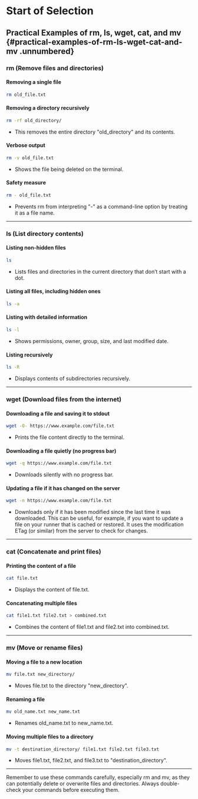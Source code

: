 ﻿# Start of Selection

## **Practical Examples of rm, ls, wget, cat, and mv** {#practical-examples-of-rm-ls-wget-cat-and-mv .unnumbered}

### rm (Remove files and directories)

#### Removing a single file

```bash
rm old_file.txt
```

#### Removing a directory recursively

```bash
rm -rf old_directory/
```

- This removes the entire directory "old_directory" and its contents.

#### Verbose output

```bash
rm -v old_file.txt
```

- Shows the file being deleted on the terminal.

#### Safety measure

```bash
rm - old_file.txt
```

- Prevents rm from interpreting "-" as a command-line option by treating it as a file name.

---

### ls (List directory contents)

#### Listing non-hidden files

```bash
ls
```

- Lists files and directories in the current directory that don’t start with a dot.

#### Listing all files, including hidden ones

```bash
ls -a
```

#### Listing with detailed information

```bash
ls -l
```

- Shows permissions, owner, group, size, and last modified date.

#### Listing recursively

```bash
ls -R
```

- Displays contents of subdirectories recursively.

---

### wget (Download files from the internet)

#### Downloading a file and saving it to stdout

```bash
wget -O- https://www.example.com/file.txt
```

- Prints the file content directly to the terminal.

#### Downloading a file quietly (no progress bar)

```bash
wget -q https://www.example.com/file.txt
```

- Downloads silently with no progress bar.

#### Updating a file if it has changed on the server

```bash
wget -n https://www.example.com/file.txt
```

- Downloads only if it has been modified since the last time it was downloaded. This can be useful, for example, if you want to update a file on your runner that is cached or restored. It uses the modification ETag (or similar) from the server to check for changes.

---

### cat (Concatenate and print files)

#### Printing the content of a file

```bash
cat file.txt
```

- Displays the content of file.txt.

#### Concatenating multiple files

```bash
cat file1.txt file2.txt > combined.txt
```

- Combines the content of file1.txt and file2.txt into combined.txt.

---

### mv (Move or rename files)

#### Moving a file to a new location

```bash
mv file.txt new_directory/
```

- Moves file.txt to the directory "new_directory".

#### Renaming a file

```bash
mv old_name.txt new_name.txt
```

- Renames old_name.txt to new_name.txt.

#### Moving multiple files to a directory

```bash
mv -t destination_directory/ file1.txt file2.txt file3.txt
```

- Moves file1.txt, file2.txt, and file3.txt to "destination_directory".

---

Remember to use these commands carefully, especially rm and mv, as they can potentially delete or overwrite files and directories. Always double-check your commands before executing them.
